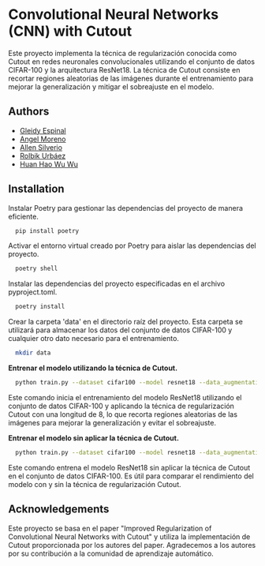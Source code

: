 # Convolutional Neural Networks (CNN) with Cutout

Este proyecto implementa la técnica de regularización conocida como Cutout en redes neuronales convolucionales utilizando el conjunto de datos CIFAR-100 y la arquitectura ResNet18. La técnica de Cutout consiste en recortar regiones aleatorias de las imágenes durante el entrenamiento para mejorar la generalización y mitigar el sobreajuste en el modelo.

## Authors

- [Gleidy Espinal](https://github.com/GleidyEspinal)
- [Angel Moreno](https://github.com/maquico)
- [Allen Silverio](https://github.com/Allensilverio)
- [Rolbik Urbáez](https://github.com/Wolbik)
- [Huan Hao Wu Wu](https://github.com/huanhaowu)


## Installation

Instalar Poetry para gestionar las dependencias del proyecto de manera eficiente.

```bash
  pip install poetry
```

Activar el entorno virtual creado por Poetry para aislar las dependencias del proyecto.

```bash
  poetry shell
```
Instalar las dependencias del proyecto especificadas en el archivo pyproject.toml.

```bash
  poetry install
```
Crear la carpeta 'data' en el directorio raíz del proyecto. Esta carpeta se utilizará para almacenar los datos del conjunto de datos CIFAR-100 y cualquier otro dato necesario para el entrenamiento.

```bash
  mkdir data
```

**Entrenar el modelo utilizando la técnica de Cutout.**
```bash
  python train.py --dataset cifar100 --model resnet18 --data_augmentation --cutout --length 8
```
Este comando inicia el entrenamiento del modelo ResNet18 utilizando el conjunto de datos CIFAR-100 y aplicando la técnica de regularización Cutout con una longitud de 8, lo que recorta regiones aleatorias de las imágenes para mejorar la generalización y evitar el sobreajuste.

**Entrenar el modelo sin aplicar la técnica de Cutout.**
```bash
  python train.py --dataset cifar100 --model resnet18 --data_augmentation --length 8
```
Este comando entrena el modelo ResNet18 sin aplicar la técnica de Cutout en el conjunto de datos CIFAR-100. Es útil para comparar el rendimiento del modelo con y sin la técnica de regularización Cutout.

  

## Acknowledgements

Este proyecto se basa en el paper "Improved Regularization of Convolutional Neural Networks with Cutout" y utiliza la implementación de Cutout proporcionada por los autores del paper. Agradecemos a los autores por su contribución a la comunidad de aprendizaje automático.

  
